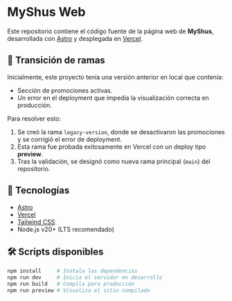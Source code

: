 # MyShus Web

Este repositorio contiene el código fuente de la página web de **MyShus**, desarrollada con [Astro](https://astro.build) y desplegada en [Vercel](https://vercel.com).

## 🔁 Transición de ramas

Inicialmente, este proyecto tenía una versión anterior en local que contenía:
- Sección de promociones activas.
- Un error en el deployment que impedía la visualización correcta en producción.

Para resolver esto:
1. Se creó la rama `legacy-version`, donde se desactivaron las promociones y se corrigió el error de deployment.
2. Esta rama fue probada exitosamente en Vercel con un deploy tipo **preview**.
3. Tras la validación, se designó como nueva rama principal (`main`) del repositorio.

## 🚀 Tecnologías

- [Astro](https://astro.build/)
- [Vercel](https://vercel.com/)
- [Tailwind CSS](https://tailwindcss.com/)
- Node.js v20+ (LTS recomendado)

## 🛠 Scripts disponibles

```bash
npm install     # Instala las dependencias
npm run dev     # Inicia el servidor en desarrollo
npm run build   # Compila para producción
npm run preview # Visualiza el sitio compilado